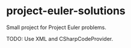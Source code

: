 project-euler-solutions
=======================

Small project for Project Euler problems.

TODO: Use XML and CSharpCodeProvider.